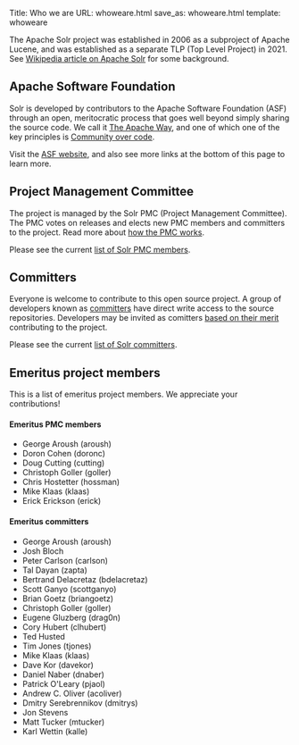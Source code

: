 Title: Who we are
URL: whoweare.html
save_as: whoweare.html
template: whoweare

The Apache Solr project was established in 2006 as a subproject of Apache Lucene,
and was established as a separate TLP (Top Level Project) in 2021.
See [Wikipedia article on Apache Solr](https://en.wikipedia.org/wiki/Apache_Solr) for some background.

## Apache Software Foundation ##

Solr is developed by contributors to the Apache Software Foundation (ASF) through an open, meritocratic process that goes well beyond
simply sharing the source code. We call it [The Apache Way](https://www.apache.org/theapacheway/), and one
of which one of the key principles is [Community over code](http://theapacheway.com/community/).  

Visit the [ASF website](https://www.apache.org/), and also see more links at the bottom of this page to learn more.

## Project Management Committee

The project is managed by the Solr PMC (Project Management Committee).
The PMC votes on releases and elects new PMC members and committers to the project.
Read more about [how the PMC works](https://www.apache.org/foundation/governance/pmcs.html).

Please see the current [list of Solr PMC members](https://projects.apache.org/committee.html?solr).

## Committers

Everyone is welcome to contribute to this open source project. A group of developers known as [committers](http://www.apache.org/foundation/how-it-works.html#committers) 
have direct write access to the source repositories. Developers may be invited as comitters
[based on their merit](https://community.apache.org/contributors/) contributing to the project.

Please see the current [list of Solr committers](https://projects.apache.org/committee.html?solr).

## Emeritus project members

This is a list of emeritus project members. We appreciate your contributions!

#### Emeritus PMC members

- George Aroush (aroush)
- Doron Cohen (doronc)
- Doug Cutting (cutting)
- Christoph Goller (goller)
- Chris Hostetter (hossman)
- Mike Klaas (klaas)
- Erick Erickson (erick)

#### Emeritus committers

- George Aroush (aroush)
- Josh Bloch
- Peter Carlson (carlson)
- Tal Dayan (zapta)
- Bertrand Delacretaz (bdelacretaz)
- Scott Ganyo (scottganyo)
- Brian Goetz (briangoetz)
- Christoph Goller (goller)
- Eugene Gluzberg (drag0n)
- Cory Hubert (clhubert)
- Ted Husted
- Tim Jones (tjones)
- Mike Klaas (klaas)
- Dave Kor (davekor)
- Daniel Naber (dnaber)
- Patrick O'Leary (pjaol)
- Andrew C. Oliver (acoliver)
- Dmitry Serebrennikov (dmitrys)
- Jon Stevens
- Matt Tucker (mtucker)
- Karl Wettin (kalle)
